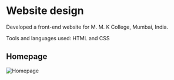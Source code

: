 # Website design

Developed a front-end website for M. M. K College, Mumbai, India.

Tools and languages used: HTML and CSS

## Homepage

![Homepage](https://user-images.githubusercontent.com/94376039/149949646-3838a0fe-4caf-4603-b07b-bca14c57c9bc.jpg)
